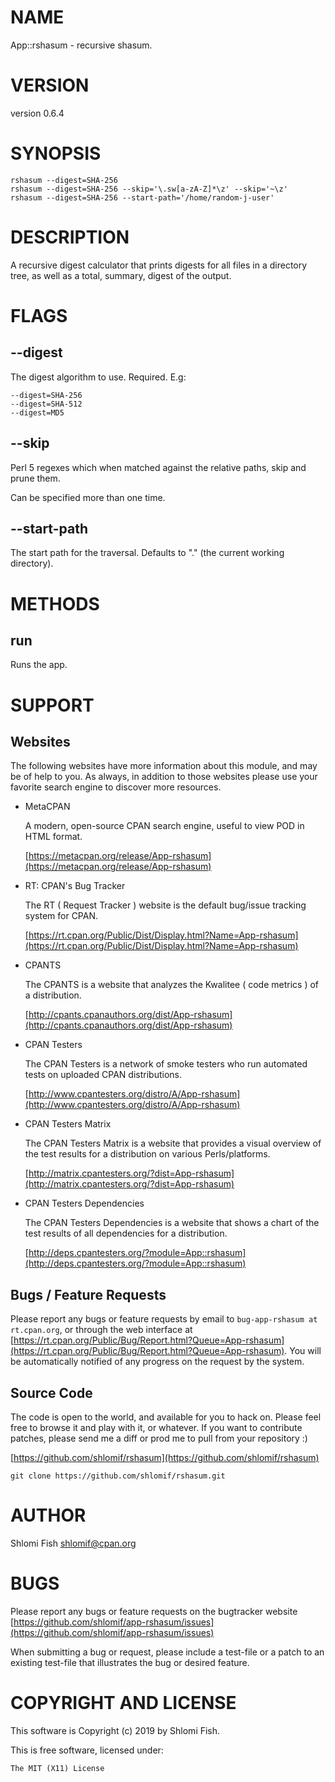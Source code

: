 # NAME

App::rshasum - recursive shasum.

# VERSION

version 0.6.4

# SYNOPSIS

    rshasum --digest=SHA-256
    rshasum --digest=SHA-256 --skip='\.sw[a-zA-Z]*\z' --skip='~\z'
    rshasum --digest=SHA-256 --start-path='/home/random-j-user'

# DESCRIPTION

A recursive digest calculator that prints digests for all files
in a directory tree, as well as a total, summary, digest of the output.

# FLAGS

## --digest

The digest algorithm to use. Required. E.g:

    --digest=SHA-256
    --digest=SHA-512
    --digest=MD5

## --skip

Perl 5 regexes which when matched against the relative paths,
skip and prune them.

Can be specified more than one time.

## --start-path

The start path for the traversal. Defaults to "." (the
current working directory).

# METHODS

## run

Runs the app.

# SUPPORT

## Websites

The following websites have more information about this module, and may be of help to you. As always,
in addition to those websites please use your favorite search engine to discover more resources.

- MetaCPAN

    A modern, open-source CPAN search engine, useful to view POD in HTML format.

    [https://metacpan.org/release/App-rshasum](https://metacpan.org/release/App-rshasum)

- RT: CPAN's Bug Tracker

    The RT ( Request Tracker ) website is the default bug/issue tracking system for CPAN.

    [https://rt.cpan.org/Public/Dist/Display.html?Name=App-rshasum](https://rt.cpan.org/Public/Dist/Display.html?Name=App-rshasum)

- CPANTS

    The CPANTS is a website that analyzes the Kwalitee ( code metrics ) of a distribution.

    [http://cpants.cpanauthors.org/dist/App-rshasum](http://cpants.cpanauthors.org/dist/App-rshasum)

- CPAN Testers

    The CPAN Testers is a network of smoke testers who run automated tests on uploaded CPAN distributions.

    [http://www.cpantesters.org/distro/A/App-rshasum](http://www.cpantesters.org/distro/A/App-rshasum)

- CPAN Testers Matrix

    The CPAN Testers Matrix is a website that provides a visual overview of the test results for a distribution on various Perls/platforms.

    [http://matrix.cpantesters.org/?dist=App-rshasum](http://matrix.cpantesters.org/?dist=App-rshasum)

- CPAN Testers Dependencies

    The CPAN Testers Dependencies is a website that shows a chart of the test results of all dependencies for a distribution.

    [http://deps.cpantesters.org/?module=App::rshasum](http://deps.cpantesters.org/?module=App::rshasum)

## Bugs / Feature Requests

Please report any bugs or feature requests by email to `bug-app-rshasum at rt.cpan.org`, or through
the web interface at [https://rt.cpan.org/Public/Bug/Report.html?Queue=App-rshasum](https://rt.cpan.org/Public/Bug/Report.html?Queue=App-rshasum). You will be automatically notified of any
progress on the request by the system.

## Source Code

The code is open to the world, and available for you to hack on. Please feel free to browse it and play
with it, or whatever. If you want to contribute patches, please send me a diff or prod me to pull
from your repository :)

[https://github.com/shlomif/rshasum](https://github.com/shlomif/rshasum)

    git clone https://github.com/shlomif/rshasum.git

# AUTHOR

Shlomi Fish <shlomif@cpan.org>

# BUGS

Please report any bugs or feature requests on the bugtracker website
[https://github.com/shlomif/app-rshasum/issues](https://github.com/shlomif/app-rshasum/issues)

When submitting a bug or request, please include a test-file or a
patch to an existing test-file that illustrates the bug or desired
feature.

# COPYRIGHT AND LICENSE

This software is Copyright (c) 2019 by Shlomi Fish.

This is free software, licensed under:

    The MIT (X11) License
